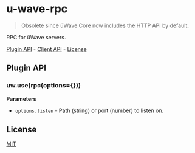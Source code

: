 # u-wave-rpc

> Obsolete since üWave Core now includes the HTTP API by default.

RPC for üWave servers.

[Plugin API](#plugin-api) - [Client API](#client-api) - [License](#license)

## Plugin API

### uw.use(rpc(options={}))

**Parameters**

 - `options.listen` - Path (string) or port (number) to listen on.

## License

[MIT][]

[MIT]: ./LICENSE
